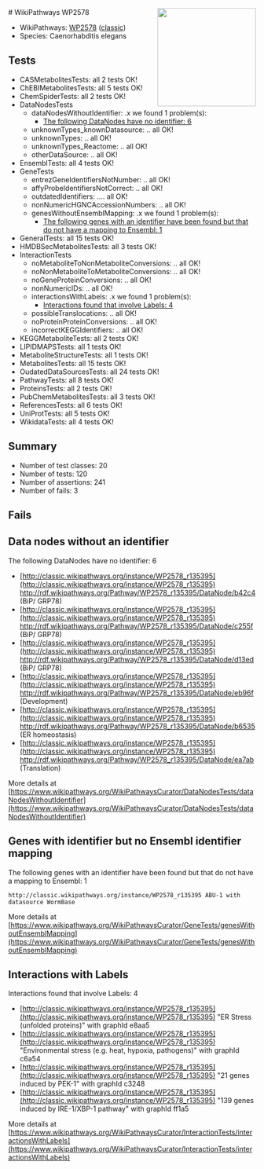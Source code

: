 <img style="float: right; width: 200px" src="https://upload.wikimedia.org/wikipedia/commons/thumb/8/83/Wplogo_with_text_500.png/640px-Wplogo_with_text_500.png" />
# WikiPathways WP2578

* WikiPathways: [WP2578](https://wikipathways.org/pathways/WP2578) ([classic](https://classic.wikipathways.org/instance/WP2578))
* Species: Caenorhabditis elegans
## Tests
* CASMetabolitesTests: all 2 tests OK!
* ChEBIMetabolitesTests: all 5 tests OK!
* ChemSpiderTests: all 2 tests OK!
* DataNodesTests
    * dataNodesWithoutIdentifier: .x we found 1 problem(s):
        * [The following DataNodes have no identifier: 6](#d2d32fa5)
    * unknownTypes_knownDatasource: .. all OK!
    * unknownTypes: .. all OK!
    * unknownTypes_Reactome: .. all OK!
    * otherDataSource: .. all OK!
* EnsemblTests: all 4 tests OK!
* GeneTests
    * entrezGeneIdentifiersNotNumber: .. all OK!
    * affyProbeIdentifiersNotCorrect: .. all OK!
    * outdatedIdentifiers: .... all OK!
    * nonNumericHGNCAccessionNumbers: .. all OK!
    * genesWithoutEnsemblMapping: .x we found 1 problem(s):
        * [The following genes with an identifier have been found but that do not have a mapping to Ensembl: 1](#40286d83)
* GeneralTests: all 15 tests OK!
* HMDBSecMetabolitesTests: all 3 tests OK!
* InteractionTests
    * noMetaboliteToNonMetaboliteConversions: .. all OK!
    * noNonMetaboliteToMetaboliteConversions: .. all OK!
    * noGeneProteinConversions: .. all OK!
    * nonNumericIDs: .. all OK!
    * interactionsWithLabels: .x we found 1 problem(s):
        * [Interactions found that involve Labels: 4](#630d267b)
    * possibleTranslocations: .. all OK!
    * noProteinProteinConversions: .. all OK!
    * incorrectKEGGIdentifiers: .. all OK!
* KEGGMetaboliteTests: all 2 tests OK!
* LIPIDMAPSTests: all 1 tests OK!
* MetaboliteStructureTests: all 1 tests OK!
* MetabolitesTests: all 15 tests OK!
* OudatedDataSourcesTests: all 24 tests OK!
* PathwayTests: all 8 tests OK!
* ProteinsTests: all 2 tests OK!
* PubChemMetabolitesTests: all 3 tests OK!
* ReferencesTests: all 6 tests OK!
* UniProtTests: all 5 tests OK!
* WikidataTests: all 4 tests OK!


## Summary

* Number of test classes: 20
* Number of tests: 120
* Number of assertions: 241
* Number of fails: 3

## Fails

<a name="d2d32fa5" />

## Data nodes without an identifier

The following DataNodes have no identifier: 6

* [http://classic.wikipathways.org/instance/WP2578_r135395](http://classic.wikipathways.org/instance/WP2578_r135395) http://rdf.wikipathways.org/Pathway/WP2578_r135395/DataNode/b42c4 (BiP/ GRP78)
* [http://classic.wikipathways.org/instance/WP2578_r135395](http://classic.wikipathways.org/instance/WP2578_r135395) http://rdf.wikipathways.org/Pathway/WP2578_r135395/DataNode/c255f (BiP/ GRP78)
* [http://classic.wikipathways.org/instance/WP2578_r135395](http://classic.wikipathways.org/instance/WP2578_r135395) http://rdf.wikipathways.org/Pathway/WP2578_r135395/DataNode/d13ed (BiP/ GRP78)
* [http://classic.wikipathways.org/instance/WP2578_r135395](http://classic.wikipathways.org/instance/WP2578_r135395) http://rdf.wikipathways.org/Pathway/WP2578_r135395/DataNode/eb96f (Development)
* [http://classic.wikipathways.org/instance/WP2578_r135395](http://classic.wikipathways.org/instance/WP2578_r135395) http://rdf.wikipathways.org/Pathway/WP2578_r135395/DataNode/b6535 (ER homeostasis)
* [http://classic.wikipathways.org/instance/WP2578_r135395](http://classic.wikipathways.org/instance/WP2578_r135395) http://rdf.wikipathways.org/Pathway/WP2578_r135395/DataNode/ea7ab (Translation)


More details at [https://www.wikipathways.org/WikiPathwaysCurator/DataNodesTests/dataNodesWithoutIdentifier](https://www.wikipathways.org/WikiPathwaysCurator/DataNodesTests/dataNodesWithoutIdentifier)

<a name="40286d83" />

## Genes with identifier but no Ensembl identifier mapping

The following genes with an identifier have been found but that do not have a mapping to Ensembl: 1
```
http://classic.wikipathways.org/instance/WP2578_r135395 ABU-1 with datasource WormBase
```

More details at [https://www.wikipathways.org/WikiPathwaysCurator/GeneTests/genesWithoutEnsemblMapping](https://www.wikipathways.org/WikiPathwaysCurator/GeneTests/genesWithoutEnsemblMapping)

<a name="630d267b" />

## Interactions with Labels

Interactions found that involve Labels: 4

* [http://classic.wikipathways.org/instance/WP2578_r135395](http://classic.wikipathways.org/instance/WP2578_r135395) "ER Stress (unfolded proteins)" with graphId e8aa5
* [http://classic.wikipathways.org/instance/WP2578_r135395](http://classic.wikipathways.org/instance/WP2578_r135395) "Environmental stress (e.g. heat, hypoxia, pathogens)" with graphId c6a54
* [http://classic.wikipathways.org/instance/WP2578_r135395](http://classic.wikipathways.org/instance/WP2578_r135395) "21 genes induced  by PEK-1" with graphId c3248
* [http://classic.wikipathways.org/instance/WP2578_r135395](http://classic.wikipathways.org/instance/WP2578_r135395) "139 genes induced  by IRE-1/XBP-1 pathway" with graphId ff1a5


More details at [https://www.wikipathways.org/WikiPathwaysCurator/InteractionTests/interactionsWithLabels](https://www.wikipathways.org/WikiPathwaysCurator/InteractionTests/interactionsWithLabels)

